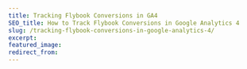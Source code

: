 ```yaml
---
title: Tracking Flybook Conversions in GA4
SEO_title: How to Track Flybook Conversions in Google Analytics 4
slug: /tracking-flybook-conversions-in-google-analytics-4/
excerpt: 
featured_image: 
redirect_from: 
---
```

